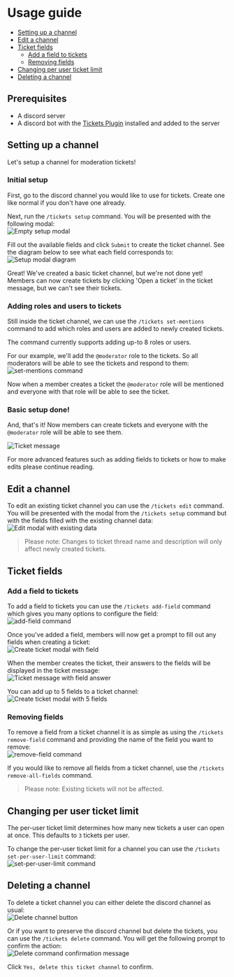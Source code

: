 # Usage guide

- [Setting up a channel](#setting-up-a-channel)
- [Edit a channel](#edit-a-channel)
- [Ticket fields](#ticket-fields)
  - [Add a field to tickets](#add-a-field-to-tickets)
  - [Removing fields](#removing-fields)
- [Changing per user ticket limit](#changing-per-user-ticket-limit)
- [Deleting a channel](#deleting-a-channel)

## Prerequisites

- A discord server
- A discord bot with the [Tickets Plugin](../README.md) installed and added to the server

## Setting up a channel

Let's setup a channel for moderation tickets!

### Initial setup

First, go to the discord channel you would like to use for tickets. Create one like normal if you don't have one already.

Next, run the `/tickets setup` command. You will be presented with the following modal:  
![Empty setup modal](https://raw.githubusercontent.com/l3dotdev/discord-bot-tickets-plugin/refs/heads/main/docs/images/setup-modal-empty.png)

Fill out the available fields and click `Submit` to create the ticket channel. See the diagram below to see what each field corresponds to:  
![Setup modal diagram](https://raw.githubusercontent.com/l3dotdev/discord-bot-tickets-plugin/refs/heads/main/docs/images/setup-modal-diagram.png)

Great! We've created a basic ticket channel, but we're not done yet! Members can now create tickets by clicking 'Open a ticket' in the ticket message, but we can't see their tickets.

### Adding roles and users to tickets

Still inside the ticket channel, we can use the `/tickets set-mentions` command to add which roles and users are added to newly created tickets.

The command currently supports adding up-to 8 roles or users.

For our example, we'll add the `@moderator` role to the tickets. So all moderators will be able to see the tickets and respond to them:  
![set-mentions command](https://raw.githubusercontent.com/l3dotdev/discord-bot-tickets-plugin/refs/heads/main/docs/images//set-mentions-command.png)

Now when a member creates a ticket the `@moderator` role will be mentioned and everyone with that role will be able to see the ticket.

### Basic setup done!

And, that's it! Now members can create tickets and everyone with the `@moderator` role will be able to see them.

![Ticket message](https://raw.githubusercontent.com/l3dotdev/discord-bot-tickets-plugin/refs/heads/main/docs/images/basic-ticket-example.png)

For more advanced features such as adding fields to tickets or how to make edits please continue reading.

## Edit a channel

To edit an existing ticket channel you can use the `/tickets edit` command. You will be presented with the modal from the `/tickets setup` command but with the fields filled with the existing channel data:  
![Edit modal with existing data](https://raw.githubusercontent.com/l3dotdev/discord-bot-tickets-plugin/refs/heads/main/docs/images/edit-modal.png)

> Please note: Changes to ticket thread name and description will only affect newly created tickets.

## Ticket fields

### Add a field to tickets

To add a field to tickets you can use the `/tickets add-field` command which gives you many options to configure the field:  
![add-field command](https://raw.githubusercontent.com/l3dotdev/discord-bot-tickets-plugin/refs/heads/main/docs/images/add-field-command.png)

Once you've added a field, members will now get a prompt to fill out any fields when creating a ticket:  
![Create ticket modal with field](https://raw.githubusercontent.com/l3dotdev/discord-bot-tickets-plugin/refs/heads/main/docs/images/ticket-modal-one-field.png)

When the member creates the ticket, their answers to the fields will be displayed in the ticket message:  
![Ticket message with field answer](https://raw.githubusercontent.com/l3dotdev/discord-bot-tickets-plugin/refs/heads/main/docs/images/ticket-with-field-example.png)

You can add up to 5 fields to a ticket channel:  
![Create ticket modal with 5 fields](https://raw.githubusercontent.com/l3dotdev/discord-bot-tickets-plugin/refs/heads/main/docs/images/ticket-modal-many-fields.png)

### Removing fields

To remove a field from a ticket channel it is as simple as using the `/tickets remove-field` command and providing the name of the field you want to remove:  
![remove-field command](https://raw.githubusercontent.com/l3dotdev/discord-bot-tickets-plugin/refs/heads/main/docs/images/remove-field-command.png)

If you would like to remove all fields from a ticket channel, use the `/tickets remove-all-fields` command.

> Please note: Existing tickets will not be affected.

## Changing per user ticket limit

The per-user ticket limit determines how many new tickets a user can open at once. This defaults to `3` tickets per user.

To change the per-user ticket limit for a channel you can use the `/tickets set-per-user-limit` command:  
![set-per-user-limit command](https://raw.githubusercontent.com/l3dotdev/discord-bot-tickets-plugin/refs/heads/main/docs/images/per-user-limit-command.png)

## Deleting a channel

To delete a ticket channel you can either delete the discord channel as usual:  
![Delete channel button](https://raw.githubusercontent.com/l3dotdev/discord-bot-tickets-plugin/refs/heads/main/docs/images/delete-discord-channel.png)

Or if you want to preserve the discord channel but delete the tickets, you can use the `/tickets delete` command. You will get the following prompt to confirm the action:  
![Delete command confirmation message](https://raw.githubusercontent.com/l3dotdev/discord-bot-tickets-plugin/refs/heads/main/docs/images/delete-channel-confirmation.png)

Click `Yes, delete this ticket channel` to confirm.
